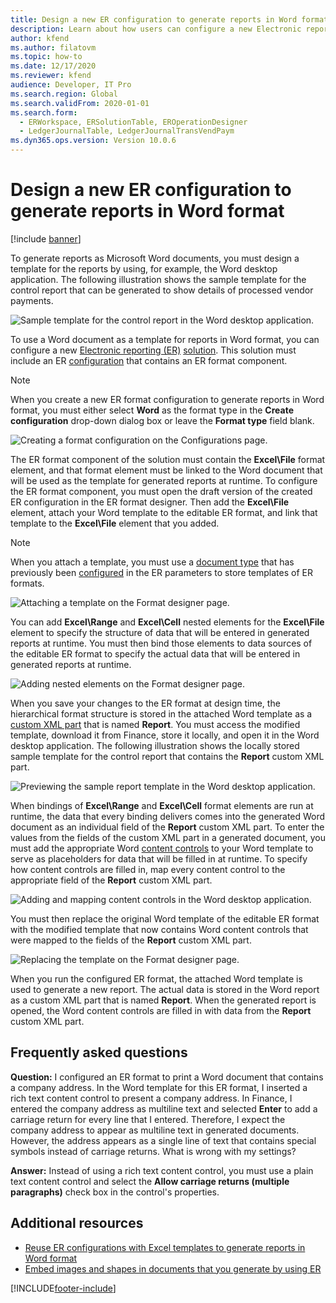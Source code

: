 ```yaml
---
title: Design a new ER configuration to generate reports in Word format
description: Learn about how users can configure a new Electronic reporting (ER) format to generate reports as Microsoft Word documents.
author: kfend
ms.author: filatovm
ms.topic: how-to
ms.date: 12/17/2020
ms.reviewer: kfend
audience: Developer, IT Pro
ms.search.region: Global
ms.search.validFrom: 2020-01-01
ms.search.form: 
  - ERWorkspace, ERSolutionTable, EROperationDesigner
  - LedgerJournalTable, LedgerJournalTransVendPaym
ms.dyn365.ops.version: Version 10.0.6
---
```


# Design a new ER configuration to generate reports in Word format

[!include [banner](../includes/banner.md)]

To generate reports as Microsoft Word documents, you must design a template for the reports by using, for example, the Word desktop application. The following illustration shows the sample template for the control report that can be generated to show details of processed vendor payments.

![Sample template for the control report in the Word desktop application.](./media/er-design-configuration-word-image1.png)

To use a Word document as a template for reports in Word format, you can configure a new [Electronic reporting (ER)](general-electronic-reporting.md) [solution](er-quick-start1-new-solution.md). This solution must include an ER [configuration](general-electronic-reporting.md#Configuration) that contains an ER format component.

> [!NOTE]
> When you create a new ER format configuration to generate reports in Word format, you must either select **Word** as the format type in the **Create configuration** drop-down dialog box or leave the **Format type** field blank.

![Creating a format configuration on the Configurations page.](./media/er-design-configuration-word-image2.gif)

The ER format component of the solution must contain the **Excel\\File** format element, and that format element must be linked to the Word document that will be used as the template for generated reports at runtime. To configure the ER format component, you must open the draft version of the created ER configuration in the ER format designer. Then add the **Excel\\File** element, attach your Word template to the editable ER format, and link that template to the **Excel\\File** element that you added.

> [!NOTE]
> When you attach a template, you must use a [document type](../../fin-ops/organization-administration/configure-document-management.md#configure-document-types) that has previously been [configured](electronic-reporting-er-configure-parameters.md#parameters-to-manage-documents) in the ER parameters to store templates of ER formats.

![Attaching a template on the Format designer page.](./media/er-design-configuration-word-image3.gif)

You can add **Excel\\Range** and **Excel\\Cell** nested elements for the **Excel\\File** element to specify the structure of data that will be entered in generated reports at runtime. You must then bind those elements to data sources of the editable ER format to specify the actual data that will be entered in generated reports at runtime.

![Adding nested elements on the Format designer page.](./media/er-design-configuration-word-image4.gif)

When you save your changes to the ER format at design time, the hierarchical format structure is stored in the attached Word template as a [custom XML part](/visualstudio/vsto/custom-xml-parts-overview) that is named **Report**. You must access the modified template, download it from Finance, store it locally, and open it in the Word desktop application. The following illustration shows the locally stored sample template for the control report that contains the **Report** custom XML part.

![Previewing the sample report template in the Word desktop application.](./media/er-design-configuration-word-image5.gif)

When bindings of **Excel\\Range** and **Excel\\Cell** format elements are run at runtime, the data that every binding delivers comes into the generated Word document as an individual field of the **Report** custom XML part. To enter the values from the fields of the custom XML part in a generated document, you must add the appropriate Word [content controls](/office/client-developer/word/content-controls-in-word) to your Word template to serve as placeholders for data that will be filled in at runtime. To specify how content controls are filled in, map every content control to the appropriate field of the **Report** custom XML part.

![Adding and mapping content controls in the Word desktop application.](./media/er-design-configuration-word-image6.gif)

You must then replace the original Word template of the editable ER format with the modified template that now contains Word content controls that were mapped to the fields of the **Report** custom XML part.

![Replacing the template on the Format designer page.](./media/er-design-configuration-word-image7.gif)

When you run the configured ER format, the attached Word template is used to generate a new report. The actual data is stored in the Word report as a custom XML part that is named **Report**. When the generated report is opened, the Word content controls are filled in with data from the **Report** custom XML part.

## Frequently asked questions

**Question:** I configured an ER format to print a Word document that contains a company address. In the Word template for this ER format, I inserted a rich text content control to present a company address. In Finance, I entered the company address as multiline text and selected **Enter** to add a carriage return for every line that I entered. Therefore, I expect the company address to appear as multiline text in generated documents. However, the address appears as a single line of text that contains special symbols instead of carriage returns. What is wrong with my settings?

**Answer:** Instead of using a rich text content control, you must use a plain text content control and select the **Allow carriage returns (multiple paragraphs)** check box in the control's properties.

## Additional resources

- [Reuse ER configurations with Excel templates to generate reports in Word format](./tasks/er-design-configuration-word-2016-11.md)
- [Embed images and shapes in documents that you generate by using ER](electronic-reporting-embed-images-shapes.md#embed-an-image-in-a-word-document)


[!INCLUDE[footer-include](../../../includes/footer-banner.md)]
